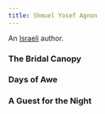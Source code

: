 ```yaml
---
title: Shmuel Yosef Agnon
---
```


An [Israeli](../index.html) author.

### The Bridal Canopy

### Days of Awe

### A Guest for the Night
